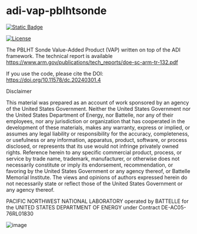 # adi-vap-pblhtsonde

[![Static Badge](https://img.shields.io/badge/DOI-10.11578/dc.20240322.9-blue)](https://doi.org/10.11578/dc.20240301.4)

[![License](https://img.shields.io/badge/License-BSD_2--Clause-orange.svg)](https://opensource.org/licenses/BSD-2-Clause)

The PBLHT Sonde Value-Added Product (VAP) written on top of the ADI framework.  The technical report is available https://www.arm.gov/publications/tech_reports/doe-sc-arm-tr-132.pdf

If you use the code, please cite the DOI: https://doi.org/10.11578/dc.20240301.4

Disclaimer

This material was prepared as an account of work sponsored by an agency of the United States Government.  Neither the United States Government nor the United States Department of Energy, nor Battelle, nor any of their employees, nor any jurisdiction or organization that has cooperated in the development of these materials, makes any warranty, express or implied, or assumes any legal liability or responsibility for the accuracy, completeness, or usefulness or any information, apparatus, product, software, or process disclosed, or represents that its use would not infringe privately owned rights.
Reference herein to any specific commercial product, process, or service by trade name, trademark, manufacturer, or otherwise does not necessarily constitute or imply its endorsement, recommendation, or favoring by the United States Government or any agency thereof, or Battelle Memorial Institute. The views and opinions of authors expressed herein do not necessarily state or reflect those of the United States Government or any agency thereof.

PACIFIC NORTHWEST NATIONAL LABORATORY
operated by
BATTELLE
for the
UNITED STATES DEPARTMENT OF ENERGY
under Contract DE-AC05-76RL01830

![image](https://github.com/ARM-DOE/adi-vap-pblhtsonde/assets/13651537/314f5acd-c5bb-4032-8597-56d3cf4e59c7)


